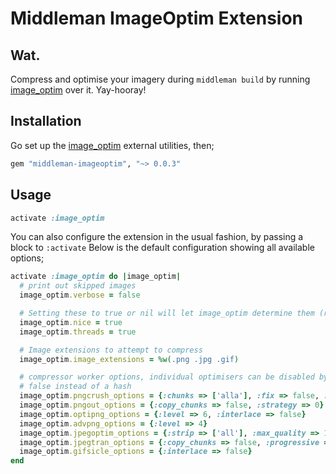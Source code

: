 # Middleman ImageOptim Extension

## Wat.

Compress and optimise your imagery during `middleman build` by running [image_optim](https://github.com/toy/image_optim) over it. Yay-hooray!

## Installation

Go set up the [image_optim](https://github.com/toy/image_optim) external utilities, then;

```ruby
gem "middleman-imageoptim", "~> 0.0.3"
```

## Usage

```ruby
activate :image_optim
```

You can also configure the extension in the usual fashion, by passing a block to `:activate`
Below is the default configuration showing all available options;

```ruby
activate :image_optim do |image_optim|
  # print out skipped images
  image_optim.verbose = false

  # Setting these to true or nil will let image_optim determine them (recommended)
  image_optim.nice = true
  image_optim.threads = true

  # Image extensions to attempt to compress
  image_optim.image_extensions = %w(.png .jpg .gif)

  # compressor worker options, individual optimisers can be disabled by passing
  # false instead of a hash
  image_optim.pngcrush_options = {:chunks => ['alla'], :fix => false, :brute => false}
  image_optim.pngout_options = {:copy_chunks => false, :strategy => 0}
  image_optim.optipng_options = {:level => 6, :interlace => false}
  image_optim.advpng_options = {:level => 4}
  image_optim.jpegoptim_options = {:strip => ['all'], :max_quality => 100}
  image_optim.jpegtran_options = {:copy_chunks => false, :progressive => true, :jpegrescan => true}
  image_optim.gifsicle_options = {:interlace => false}
end
```

